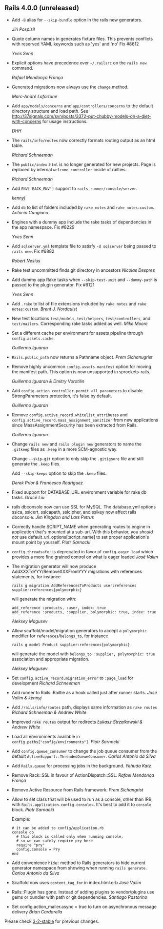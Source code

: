 ## Rails 4.0.0 (unreleased) ##

*   Add `-B` alias for `--skip-bundle` option in the rails new generators.

    *Jiri Pospisil*

*   Quote column names in generates fixture files. This prevents
    conflicts with reserved YAML keywords such as 'yes' and 'no'
    Fix #8612

    *Yves Senn*

*   Explicit options have precedence over `~/.railsrc` on the `rails new` command.

    *Rafael Mendonça França*

*   Generated migrations now always use the `change` method.

    *Marc-André Lafortune*

*   Add `app/models/concerns` and `app/controllers/concerns` to the default directory structure and load path.
    See http://37signals.com/svn/posts/3372-put-chubby-models-on-a-diet-with-concerns for usage instructions.

    *DHH*

*   The `rails/info/routes` now correctly formats routing output as an html table.

    *Richard Schneeman*

*   The `public/index.html` is no longer generated for new projects.
    Page is replaced by internal `welcome_controller` inside of railties.

    *Richard Schneeman*

*   Add `ENV['RACK_ENV']` support to `rails runner/console/server`.

    *kennyj*

*   Add `db` to list of folders included by `rake notes` and `rake notes:custom`. *Antonio Cangiano*

*   Engines with a dummy app include the rake tasks of dependencies in the app namespace.
    Fix #8229

    *Yves Senn*

*   Add `sqlserver.yml` template file to satisfy `-d sqlserver` being passed to `rails new`.
    Fix #6882

    *Robert Nesius*

*   Rake test:uncommitted finds git directory in ancestors *Nicolas Despres*

*   Add dummy app Rake tasks when `--skip-test-unit` and `--dummy-path` is passed to the plugin generator.
    Fix #8121

    *Yves Senn*

*   Add `.rake` to list of file extensions included by `rake notes` and `rake notes:custom`. *Brent J. Nordquist*

*   New test locations `test/models`, `test/helpers`, `test/controllers`, and
    `test/mailers`. Corresponding rake tasks added as well. *Mike Moore*

*   Set a different cache per environment for assets pipeline
    through `config.assets.cache`.

    *Guillermo Iguaran*

*   `Rails.public_path` now returns a Pathname object. *Prem Sichanugrist*

*   Remove highly uncommon `config.assets.manifest` option for moving the manifest path.
    This option is now unsupported in sprockets-rails.

    *Guillermo Iguaran & Dmitry Vorotilin*

*   Add `config.action_controller.permit_all_parameters` to disable
    StrongParameters protection, it's false by default.

    *Guillermo Iguaran*

*   Remove `config.active_record.whitelist_attributes` and
    `config.active_record.mass_assignment_sanitizer` from new applications since
    MassAssignmentSecurity has been extracted from Rails.

    *Guillermo Iguaran*

*   Change `rails new` and `rails plugin new` generators to name the `.gitkeep` files
    as `.keep` in a more SCM-agnostic way.

    Change `--skip-git` option to only skip the `.gitignore` file and still generate
    the `.keep` files.

    Add `--skip-keeps` option to skip the `.keep` files.

    *Derek Prior & Francesco Rodriguez*

*   Fixed support for DATABASE_URL environment variable for rake db tasks. *Grace Liu*

*   rails dbconsole now can use SSL for MySQL. The database.yml options sslca, sslcert, sslcapath, sslcipher,
    and sslkey now affect rails dbconsole. *Jim Kingdon and Lars Petrus*

*   Correctly handle SCRIPT_NAME when generating routes to engine in application
    that's mounted at a sub-uri. With this behavior, you *should not* use
    default_url_options[:script_name] to set proper application's mount point by
    yourself. *Piotr Sarnacki*

*   `config.threadsafe!` is deprecated in favor of `config.eager_load` which provides a more fine grained control on what is eager loaded *José Valim*

*   The migration generator will now produce AddXXXToYYY/RemoveXXXFromYYY migrations with references statements, for instance

        rails g migration AddReferencesToProducts user:references supplier:references{polymorphic}

    will generate the migration with:

        add_reference :products, :user, index: true
        add_reference :products, :supplier, polymorphic: true, index: true

    *Aleksey Magusev*

*   Allow scaffold/model/migration generators to accept a `polymorphic` modifier
    for `references`/`belongs_to`, for instance

        rails g model Product supplier:references{polymorphic}

    will generate the model with `belongs_to :supplier, polymorphic: true`
    association and appropriate migration.

    *Aleksey Magusev*

*   Set `config.active_record.migration_error` to `:page_load` for development *Richard Schneeman*

*   Add runner to Rails::Railtie as a hook called just after runner starts. *José Valim & kennyj*

*   Add `/rails/info/routes` path, displays same information as `rake routes` *Richard Schneeman & Andrew White*

*   Improved `rake routes` output for redirects *Łukasz Strzałkowski & Andrew White*

*   Load all environments available in `config.paths["config/environments"]`. *Piotr Sarnacki*

*   Add `config.queue_consumer` to change the job queue consumer from the default `ActiveSupport::ThreadedQueueConsumer`. *Carlos Antonio da Silva*

*   Add `Rails.queue` for processing jobs in the background. *Yehuda Katz*

*   Remove Rack::SSL in favour of ActionDispatch::SSL. *Rafael Mendonça França*

*   Remove Active Resource from Rails framework. *Prem Sichangrist*

*   Allow to set class that will be used to run as a console, other than IRB, with `Rails.application.config.console=`. It's best to add it to `console` block. *Piotr Sarnacki*

    Example:

        # it can be added to config/application.rb
        console do
          # this block is called only when running console,
          # so we can safely require pry here
          require "pry"
          config.console = Pry
        end

*   Add convenience `hide!` method to Rails generators to hide current generator
    namespace from showing when running `rails generate`. *Carlos Antonio da Silva*

*   Scaffold now uses `content_tag_for` in index.html.erb *José Valim*

*   Rails::Plugin has gone. Instead of adding plugins to vendor/plugins use gems or bundler with path or git dependencies. *Santiago Pastorino*

*   Set config.action_mailer.async = true to turn on asynchronous
    message delivery *Brian Cardarella*

Please check [3-2-stable](https://github.com/rails/rails/blob/3-2-stable/railties/CHANGELOG.md) for previous changes.
